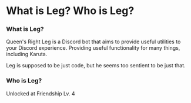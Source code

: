 # What is Leg? Who is Leg?

### What is Leg?

Queen's Right Leg is a Discord bot that aims to provide useful utilities to your Discord experience. Providing useful functionality for many things, including Karuta.

Leg is supposed to be just code, but he seems too sentient to be just that.

### Who is Leg?

Unlocked at Friendship Lv. 4
